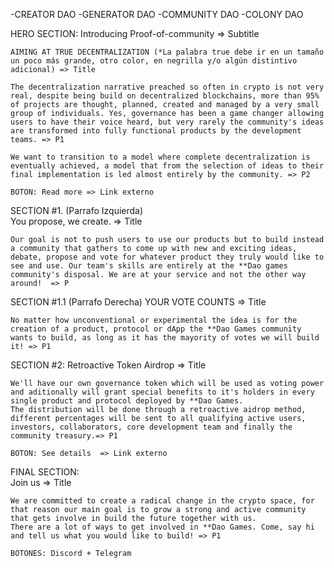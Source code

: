 -CREATOR DAO
-GENERATOR DAO
-COMMUNITY DAO
-COLONY DAO

HERO SECTION:
    Introducing Proof-of-community => Subtitle
    
    AIMING AT TRUE DECENTRALIZATION (*La palabra true debe ir en un tamaño un poco más grande, otro color, en negrilla y/o algún distintivo adicional) => Title 

    The decentralization narrative preached so often in crypto is not very real, despite being build on decentralized blockchains, more than 95% of projects are thought, planned, created and managed by a very small group of individuals. Yes, governance has been a game changer allowing users to have their voice heard, but very rarely the community's ideas are transformed into fully functional products by the development teams. => P1

    We want to transition to a model where complete decentralization is eventually achieved, a model that from the selection of ideas to their final implementation is led almost entirely by the community. => P2
    
    BOTON: Read more => Link externo


SECTION #1. (Parrafo Izquierda)    
    You propose, we create. => Title
    
    Our goal is not to push users to use our products but to build instead a community that gathers to come up with new and exciting ideas, debate, propose and vote for whatever product they truly would like to see and use. Our team's skills are entirely at the **Dao games community's disposal. We are at your service and not the other way around!  => P

SECTION #1.1 (Parrafo Derecha)
    YOUR VOTE COUNTS => Title
    
    No matter how unconventional or experimental the idea is for the creation of a product, protocol or dApp the **Dao Games community wants to build, as long as it has the mayority of votes we will build it! => P1

SECTION #2: 
    Retroactive Token Airdrop => Title

    We'll have our own governance token which will be used as voting power and aditionally will grant special benefits to it's holders in every single product and protocol deployed by **Dao Games. 
    The distribution will be done through a retroactive aidrop method, different percentages will be sent to all qualifying active users, investors, collaborators, core development team and finally the community treasury.=> P1
    
    BOTON: See details  => Link externo

FINAL SECTION:     
    Join us => Title 

    We are committed to create a radical change in the crypto space, for that reason our main goal is to grow a strong and active community that gets involve in build the future together with us. 
    There are a lot of ways to get involved in **Dao Games. Come, say hi and tell us what you would like to build! => P1
    
    BOTONES: Discord + Telegram 
